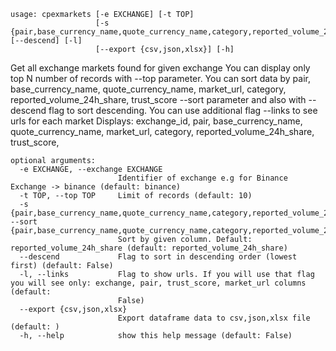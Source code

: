 ```
usage: cpexmarkets [-e EXCHANGE] [-t TOP]
                   [-s {pair,base_currency_name,quote_currency_name,category,reported_volume_24h_share,trust_score,market_url}] [--descend] [-l]
                   [--export {csv,json,xlsx}] [-h]
```

Get all exchange markets found for given exchange You can display only top N number of records with --top parameter. You can sort data by pair, base_currency_name, quote_currency_name, market_url, category, reported_volume_24h_share, trust_score --sort parameter and also with --descend flag to sort descending. You can use additional flag --links to see urls for each market Displays: exchange_id, pair, base_currency_name,
quote_currency_name, market_url, category, reported_volume_24h_share, trust_score,

```
optional arguments:
  -e EXCHANGE, --exchange EXCHANGE
                        Identifier of exchange e.g for Binance Exchange -> binance (default: binance)
  -t TOP, --top TOP     Limit of records (default: 10)
  -s {pair,base_currency_name,quote_currency_name,category,reported_volume_24h_share,trust_score,market_url}, --sort {pair,base_currency_name,quote_currency_name,category,reported_volume_24h_share,trust_score,market_url}
                        Sort by given column. Default: reported_volume_24h_share (default: reported_volume_24h_share)
  --descend             Flag to sort in descending order (lowest first) (default: False)
  -l, --links           Flag to show urls. If you will use that flag you will see only: exchange, pair, trust_score, market_url columns (default:
                        False)
  --export {csv,json,xlsx}
                        Export dataframe data to csv,json,xlsx file (default: )
  -h, --help            show this help message (default: False)
```
